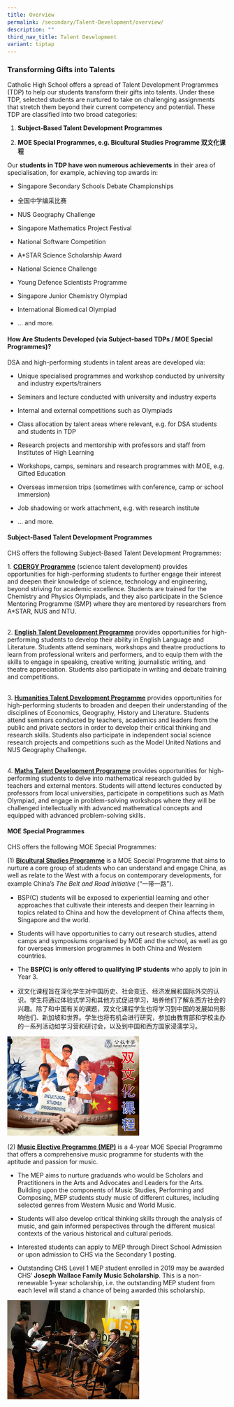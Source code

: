 ```yaml
---
title: Overview
permalink: /secondary/Talent-Development/overview/
description: ""
third_nav_title: Talent Development
variant: tiptap
---
```

<h3>Transforming Gifts into Talents</h3>
<p>Catholic High School offers a spread of Talent Development Programmes
(TDP) to help our students transform their gifts into talents. Under these
TDP, selected students are nurtured to take on challenging assignments
that stretch them beyond their current competency and potential. These
TDP are classified into two broad categories:</p>
<ol data-tight="true" class="tight">
<li>
<p><strong>Subject-Based Talent Development Programmes</strong>
</p>
</li>
<li>
<p><strong>MOE Special Programmes, e.g. Bicultural Studies Programme&nbsp;双文化课程</strong>
</p>
</li>
</ol>
<p>Our&nbsp;<strong>students in TDP have won numerous achievements</strong>&nbsp;in
their area of specialisation, for example, achieving top awards in:</p>
<ul data-tight="true" class="tight">
<li>
<p>Singapore Secondary Schools Debate Championships</p>
</li>
<li>
<p>全国中学编采比赛</p>
</li>
<li>
<p>NUS Geography Challenge</p>
</li>
<li>
<p>Singapore Mathematics Project Festival</p>
</li>
<li>
<p>National Software Competition</p>
</li>
<li>
<p>A*STAR Science Scholarship Award</p>
</li>
<li>
<p>National Science Challenge</p>
</li>
<li>
<p>Young Defence Scientists Programme</p>
</li>
<li>
<p>Singapore Junior Chemistry Olympiad</p>
</li>
<li>
<p>International Biomedical Olympiad</p>
</li>
<li>
<p>… and more.</p>
</li>
</ul>
<h4>How Are Students Developed (via Subject-based TDPs / MOE Special Programmes)?</h4>
<p>DSA and high-performing students in talent areas are developed via:</p>
<ul data-tight="true" class="tight">
<li>
<p>Unique specialised programmes and workshop&nbsp;conducted by university
and industry experts/trainers</p>
</li>
<li>
<p>Seminars and lecture conducted&nbsp;with university and industry experts</p>
</li>
<li>
<p>Internal and external competitions such as Olympiads</p>
</li>
<li>
<p>Class allocation&nbsp;by talent areas where relevant,&nbsp;e.g. for DSA
students and students in TDP</p>
</li>
<li>
<p>Research&nbsp;projects and mentorship with professors and staff from Institutes
of High Learning</p>
</li>
<li>
<p>Workshops, camps, seminars and research programmes with MOE, e.g. Gifted
Education</p>
</li>
<li>
<p>Overseas immersion trips (sometimes with conference, camp or school immersion)</p>
</li>
<li>
<p>Job shadowing or work attachment, e.g. with research institute</p>
</li>
<li>
<p>… and more.</p>
</li>
</ul>
<h4>Subject-Based Talent Development Programmes</h4>
<p>CHS offers the following Subject-Based Talent Development Programmes:</p>
<p>1. <strong><a href="/secondary/Talent-Development/cnergy-programme/" rel="noopener noreferrer nofollow" target="_blank">CΩERGY Programme</a></strong>&nbsp;(science
talent development)&nbsp;provides opportunities for high-performing students
to further engage their interest and deepen their knowledge of science,
technology and engineering, beyond striving for academic excellence. Students
are trained for the Chemistry and Physics Olympiads, and they also participate
in the Science Mentoring Programme (SMP) where they are mentored by researchers
from A*STAR, NUS and NTU.</p>
<p>
<br>2. <strong><a href="/secondary/Talent-Development/english-talent-development-programme/" rel="noopener noreferrer nofollow" target="_blank">English Talent Development Programme</a></strong>&nbsp;provides
opportunities for high-performing students to develop their ability in
English Language and Literature. Students attend seminars, workshops and
theatre productions to learn from professional writers and performers,
and to equip them with the skills to engage in speaking, creative writing,
journalistic writing, and theatre appreciation. Students also participate
in writing and debate&nbsp;training and competitions.</p>
<p>
<br>3. <strong><a href="/secondary/Talent-Development/humanities-tdp/" rel="noopener noreferrer nofollow" target="_blank">Humanities Talent Development Programme</a></strong>&nbsp;provides
opportunities for high-performing students to broaden and deepen their
understanding of the disciplines of Economics, Geography, History and Literature.
Students attend seminars conducted by teachers, academics and leaders from
the public and private sectors in order to develop their critical thinking
and research skills. Students also participate in independent social science
research projects and competitions such as the Model United Nations and
NUS Geography Challenge.</p>
<p>
<br>4. <strong><a href="/secondary/Talent-Development/maths-tdp/" rel="noopener noreferrer nofollow" target="_blank">Maths Talent Development Programme</a></strong>&nbsp;provides
opportunities for high-performing students to delve into mathematical research
guided by teachers and external mentors. Students will attend lectures
conducted by professors from local universities, participate in competitions
such as Math Olympiad, and engage in problem-solving workshops where they
will be challenged intellectually with advanced mathematical concepts and
equipped with advanced problem-solving skills.</p>
<h4>MOE Special Programmes</h4>
<p>CHS offers the following MOE Special Programmes:</p>
<p>(1)&nbsp;<strong><a href="/secondary/Talent-Development/bicultural-studies-programme/" rel="noopener nofollow" target="_blank">Bicultural Studies Programme</a></strong> is
a MOE Special Programme that aims to nurture a core group of students who
can understand and engage China, as well as relate to the West with a focus
on contemporary developments, for example China’s&nbsp;<em>The Belt and Road</em>&nbsp;<em>Initiative</em>&nbsp;(“一带一路”).</p>
<ul data-tight="true" class="tight">
<li>
<p>BSP(C) students will be exposed to experiential learning and other approaches
that cultivate their interests and deepen their learning in topics related
to China and how the development of China affects them, Singapore and the
world.</p>
</li>
<li>
<p>Students will have opportunities to carry out research studies, attend
camps and symposiums organised by MOE and the school, as well as go for
overseas immersion programmes in both China and Western countries.</p>
</li>
<li>
<p>The&nbsp;<strong>BSP(C) is&nbsp;only offered to qualifying IP students</strong>&nbsp;who
apply to join in Year 3.</p>
</li>
<li>
<p>双文化课程旨在深化学生对中国历史、社会变迁、经济发展和国际外交的认识。学生将通过体验式学习和其他方式促进学习，培养他们了解东西方社会的兴趣。除了和中国有关的课题，双文化课程学生也将学习到中国的发展如何影响他们、新加坡和世界。学生也将有机会进行研究，参加由教育部和学校主办的一系列活动如学习营和研讨会，以及到中国和西方国家浸濡学习。</p>
</li>
</ul>
<div class="isomer-image-wrapper">
<img style="width:60%" height="auto" width="100%" src="/images/tdps.png">
</div>
<p>(2)&nbsp;<strong><a href="/secondary/Talent-Development/music-elective-programme/" rel="noopener nofollow" target="_blank">Music Elective Programme (MEP)</a></strong> is
a 4-year MOE Special Programme that offers a comprehensive music programme
for students with the aptitude and passion for music.</p>
<ul data-tight="true" class="tight">
<li>
<p>The MEP&nbsp;aims to nurture graduands who would be Scholars and Practitioners
in the Arts and Advocates and Leaders for the Arts.&nbsp; Building upon
the components of Music Studies, Performing and Composing, MEP students
study music of different cultures, including selected genres from Western
Music and World Music.</p>
</li>
<li>
<p>Students will also develop critical thinking skills through the analysis
of music, and gain informed perspectives through the different musical
contexts of the various historical and cultural periods.</p>
</li>
<li>
<p>Interested students can apply to MEP through Direct School Admission or
upon admission to CHS via the Secondary 1 posting.</p>
</li>
<li>
<p>Outstanding CHS Level 1 MEP student enrolled in 2019 may be awarded CHS’&nbsp;<strong>Joseph Wallace Family Music Scholarship</strong>.
This is a non-renewable 1-year scholarship, i.e. the outstanding MEP student
from each level will stand a chance of being awarded this scholarship.</p>
</li>
</ul>
<div class="isomer-image-wrapper">
<img style="width:60%" height="auto" width="100%" src="/images/tdps2.png">
</div>
<p></p>